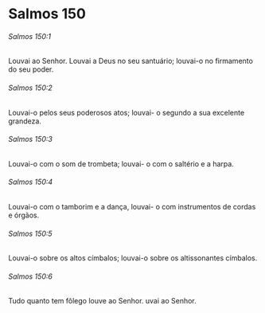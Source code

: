 # Salmos 150

###### Salmos 150:1

Louvai ao Senhor. Louvai a Deus no seu santuário; louvai-o no firmamento do seu poder.

###### Salmos 150:2

Louvai-o pelos seus poderosos atos; louvai- o segundo a sua excelente grandeza.

###### Salmos 150:3

Louvai-o com o som de trombeta; louvai- o com o saltério e a harpa.

###### Salmos 150:4

Louvai-o com o tamborim e a dança, louvai- o com instrumentos de cordas e órgãos.

###### Salmos 150:5

Louvai-o sobre os altos címbalos; louvai-o sobre os altissonantes címbalos.

###### Salmos 150:6

Tudo quanto tem fôlego louve ao Senhor. uvai ao Senhor.

